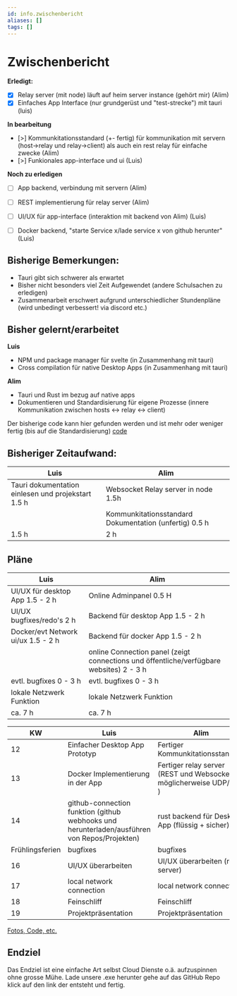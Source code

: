 ```yaml
---
id: info.zwischenbericht
aliases: []
tags: []
---
```


# Zwischenbericht 

**Erledigt:**
- [x] Relay server (mit node) läuft auf heim server instance (gehört mir) (Alim) 
- [x] Einfaches App Interface (nur grundgerüst und "test-strecke") mit tauri (luis)

**In bearbeitung**
- [>] Kommunkitationsstandard (+- fertig) für kommunikation mit servern (host->relay und relay->client) 
        als auch ein rest relay für einfache zwecke (Alim)
- [>] Funkionales app-interface und ui (Luis)


**Noch zu erledigen**
- [ ] App backend, verbindung mit servern (Alim)
- [ ] REST implementierung für relay server (Alim)

- [ ] UI/UX für app-interface (interaktion mit backend von Alim) (Luis)
- [ ] Docker backend, "starte Service x/lade service x von github herunter" (Luis)

## Bisherige Bemerkungen: 
- Tauri gibt sich schwerer als erwartet
- Bisher nicht besonders viel Zeit Aufgewendet (andere Schulsachen zu erledigen) 
- Zusammenarbeit erschwert aufgrund unterschiedlicher Stundenpläne (wird unbedingt verbessert! via discord etc.)

## Bisher gelernt/erarbeitet
**Luis** 
- NPM und package manager für svelte (in Zusammenhang mit tauri)
- Cross compilation für native Desktop Apps (in Zusammenhang mit tauri)


**Alim**
- Tauri und Rust im bezug auf native apps
- Dokumentieren und Standardisierung für eigene Prozesse (innere Kommunikation zwischen hosts <-> relay <-> client)


Der bisherige code kann hier gefunden werden und ist mehr oder weniger fertig (bis auf die Standardisierung) [code]()

## Bisheriger Zeitaufwand: 
| Luis | Alim |
| ---- | ---- | 
| Tauri dokumentation einlesen und projekstart 1.5 h | Websocket Relay server in node 1.5h |
| | Kommunkitationsstandard Dokumentation (unfertig) 0.5 h | 
| 1.5 h | 2 h |

## Pläne
| Luis | Alim |
| ---- | ---- | 
| UI/UX für desktop App 1.5 - 2 h | Online Adminpanel 0.5 H |
| UI/UX bugfixes/redo's 2 h | Backend für desktop App 1.5 - 2 h| 
| Docker/evt Network ui/ux 1.5 - 2 h | Backend für docker App 1.5 - 2 h|
| | online Connection panel (zeigt connections und öffentliche/verfügbare websites) 2 - 3 h | 
| evtl. bugfixes 0 - 3 h | evtl. bugfixes 0 - 3 h |
| lokale Netzwerk Funktion| lokale Netzwerk Funktion|
| ca. 7 h | ca. 7 h |

| KW | Luis | Alim |
| --- | --- | --- | 
| 12 | Einfacher Desktop App Prototyp | Fertiger Kommunkitationsstandard |
| 13 | Docker Implementierung in der App | Fertiger relay server (REST und Websocket möglicherweise UDP/TCP ) | 
| 14 | github-connection funktion (github webhooks und herunterladen/ausführen von Repos/Projekten) | rust backend für Desktop App (flüssig + sicher) |
| Frühlingsferien | bugfixes | bugfixes |
| 16 | UI/UX überarbeiten | UI/UX überarbeiten (relay server) |
| 17 | local network connection | local network connection |
| 18 | Feinschliff | Feinschliff |
| 19 |  Projektpräsentation| Projektpräsentation |



[Fotos, Code, etc.](https://github.com/Adotweb/Distributed-Systems-InfoEF)


## Endziel
Das Endziel ist eine einfache Art selbst Cloud Dienste o.ä. aufzuspinnen ohne grosse Mühe. Lade unsere .exe herunter gehe auf das GitHub Repo klick auf den link der entsteht und fertig.

